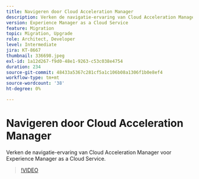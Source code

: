 ```yaml
---
title: Navigeren door Cloud Acceleration Manager
description: Verken de navigatie-ervaring van Cloud Acceleration Manager voor Experience Manager as a Cloud Service.
version: Experience Manager as a Cloud Service
feature: Migration
topic: Migration, Upgrade
role: Architect, Developer
level: Intermediate
jira: KT-8667
thumbnail: 336698.jpeg
exl-id: 1a12d267-f9d0-48e1-9263-c53c038e4754
duration: 234
source-git-commit: 48433a5367c281cf5a1c106b08a1306f1b0e8ef4
workflow-type: tm+mt
source-wordcount: '38'
ht-degree: 0%

---
```


# Navigeren door Cloud Acceleration Manager

Verken de navigatie-ervaring van Cloud Acceleration Manager voor Experience Manager as a Cloud Service.

>[!VIDEO](https://video.tv.adobe.com/v/336698?quality=12&learn=on)
